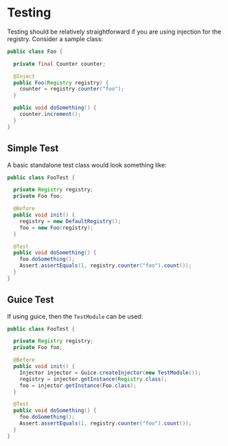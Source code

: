 # Testing

Testing should be relatively straightforward if you are using injection for the registry.
Consider a sample class:

```java
public class Foo {

  private final Counter counter;

  @Inject
  public Foo(Registry registry) {
    counter = registry.counter("foo");
  }

  public void doSomething() {
    counter.increment();
  }
}
```

## Simple Test

A basic standalone test class would look something like:

```java
public class FooTest {

  private Registry registry;
  private Foo foo;

  @Before
  public void init() {
    registry = new DefaultRegistry();
    foo = new Foo(registry);
  }

  @Test
  public void doSomething() {
    foo.doSomething();
    Assert.assertEquals(1, registry.counter("foo").count());
  }
}
```

## Guice Test

If using guice, then the `TestModule` can be used:

```java
public class FooTest {

  private Registry registry;
  private Foo foo;

  @Before
  public void init() {
    Injector injector = Guice.createInjector(new TestModule());
    registry = injector.getInstance(Registry.class);
    foo = injector.getInstance(Foo.class);
  }

  @Test
  public void doSomething() {
    foo.doSomething();
    Assert.assertEquals(1, registry.counter("foo").count());
  }
}
```
